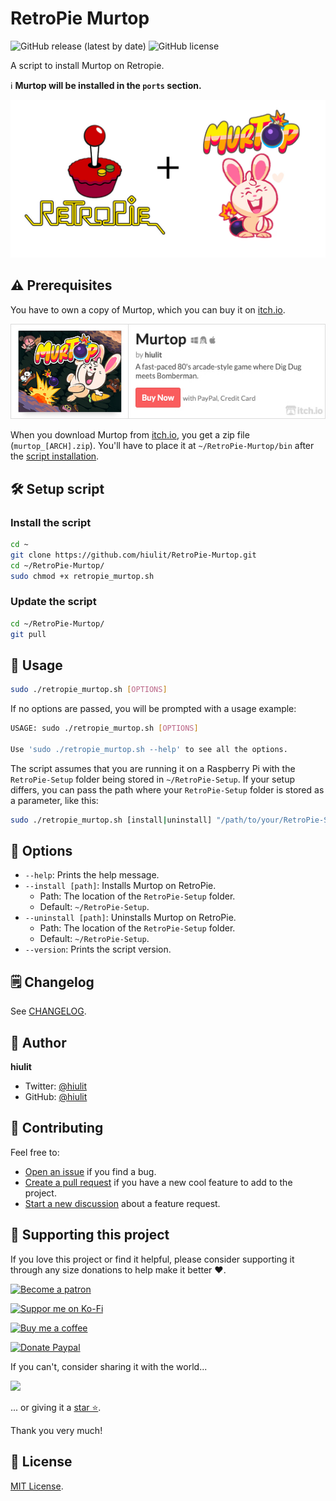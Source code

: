 # RetroPie Murtop

![GitHub release (latest by date)](https://img.shields.io/github/v/release/hiulit/RetroPie-Murtop?style=flat-square) ![GitHub license](https://img.shields.io/github/license/hiulit/RetroPie-Murtop?style=flat-square)

A script to install Murtop on Retropie.

ℹ️ **Murtop will be installed in the `ports` section.**

![RetroPie Murtop banner](banner.jpg)

## ⚠️ Prerequisites

You have to own a copy of Murtop, which you can buy it on [itch.io](https://hiulit.itch.io/murtop).

[![Purchase Murtop on itch.io](images/itchio_widget.jpg)](https://hiulit.itch.io/murtop/purchase)

When you download Murtop from [itch.io](https://hiulit.itch.io/murtop), you get a zip file (`murtop_[ARCH].zip`). You'll have to place it at `~/RetroPie-Murtop/bin` after the [script installation](#install-the-script).

## 🛠️ Setup script

### Install the script

```sh
cd ~
git clone https://github.com/hiulit/RetroPie-Murtop.git
cd ~/RetroPie-Murtop/
sudo chmod +x retropie_murtop.sh
```

### Update the script

```sh
cd ~/RetroPie-Murtop/
git pull
```

## 🚀 Usage

```sh
sudo ./retropie_murtop.sh [OPTIONS]
```

If no options are passed, you will be prompted with a usage example:

```sh
USAGE: sudo ./retropie_murtop.sh [OPTIONS]

Use 'sudo ./retropie_murtop.sh --help' to see all the options.
```

The script assumes that you are running it on a Raspberry Pi with the `RetroPie-Setup` folder being stored in `~/RetroPie-Setup`. If your setup differs, you can pass the path where your `RetroPie-Setup` folder is stored as a parameter, like this:

```sh
sudo ./retropie_murtop.sh [install|uninstall] "/path/to/your/RetroPie-Setup"
```

## 📖 Options

- `--help`: Prints the help message.
- `--install [path]`: Installs Murtop on RetroPie.
  - Path: The location of the `RetroPie-Setup` folder.
  - Default: `~/RetroPie-Setup`.
- `--uninstall [path]`: Uninstalls Murtop on RetroPie.
  - Path: The location of the `RetroPie-Setup` folder.
  - Default: `~/RetroPie-Setup`.
- `--version`: Prints the script version.

## 🗒️ Changelog

See [CHANGELOG](/CHANGELOG.md).

## 👤 Author

**hiulit**

- Twitter: [@hiulit](https://twitter.com/hiulit)
- GitHub: [@hiulit](https://github.com/hiulit)

## 🤝 Contributing

Feel free to:

- [Open an issue](https://github.com/hiulit/RetroPie-Murtop/issues) if you find a bug.
- [Create a pull request](https://github.com/hiulit/RetroPie-Murtop/pulls) if you have a new cool feature to add to the project.
- [Start a new discussion](https://github.com/hiulit/RetroPie-Murtop/discussions) about a feature request.

## 🙌 Supporting this project

If you love this project or find it helpful, please consider supporting it through any size donations to help make it better ❤️.

[![Become a patron](https://img.shields.io/badge/Become_a_patron-ff424d?logo=Patreon&style=for-the-badge&logoColor=white)](https://www.patreon.com/hiulit)

[![Suppor me on Ko-Fi](https://img.shields.io/badge/Support_me_on_Ko--fi-F16061?logo=Ko-fi&style=for-the-badge&logoColor=white)](https://ko-fi.com/F2F7136ND)

[![Buy me a coffee](https://img.shields.io/badge/Buy_me_a_coffee-FFDD00?logo=buy-me-a-coffee&style=for-the-badge&logoColor=black)](https://www.buymeacoffee.com/hiulit)

[![Donate Paypal](https://img.shields.io/badge/PayPal-00457C?logo=PayPal&style=for-the-badge&label=Donate)](https://www.paypal.com/paypalme/hiulit)

If you can't, consider sharing it with the world...

[![](https://img.shields.io/badge/Share_on_Twitter-1DA1F2?style=for-the-badge&logo=twitter&logoColor=white)](https://twitter.com/intent/tweet?url=https%3A%2F%2Fgithub.com%2Fhiulit%2FRetroPie-Murtop&text="RetroPie+Murtop"%0AA+script+to+install+%23Murtop+on+%23RetroPie.%0Aby+%40hiulit%0A)

... or giving it a [star ⭐️](https://github.com/hiulit/RetroPie-Godot-Engine-Emulator/stargazers).

Thank you very much!


## 📝 License

[MIT License](/LICENSE).
